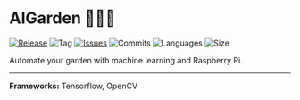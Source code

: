 # AIGarden 🚰🥕🍅

[![Release](https://img.shields.io/github/release/markub3327/AIGarden)](https://github.com/markub3327/AIGarden/releases)
![Tag](https://img.shields.io/github/v/tag/markub3327/AIGarden)
[![Issues](https://img.shields.io/github/issues/markub3327/AIGarden)](https://github.com/markub3327/AIGarden/issues)
![Commits](https://img.shields.io/github/commit-activity/w/markub3327/AIGarden)
![Languages](https://img.shields.io/github/languages/count/markub3327/AIGarden)
![Size](https://img.shields.io/github/repo-size/markub3327/AIGarden)

Automate your garden with machine learning and Raspberry Pi.

----------------------------------

**Frameworks:** Tensorflow, OpenCV
